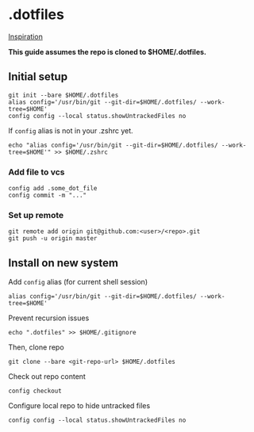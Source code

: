 # .dotfiles

[Inspiration](https://www.atlassian.com/git/tutorials/dotfiles)

**This guide assumes the repo is cloned to $HOME/.dotfiles.**

## Initial setup
```
git init --bare $HOME/.dotfiles
alias config='/usr/bin/git --git-dir=$HOME/.dotfiles/ --work-tree=$HOME'
config config --local status.showUntrackedFiles no
```

If ```config``` alias is not in your .zshrc yet.
```
echo "alias config='/usr/bin/git --git-dir=$HOME/.dotfiles/ --work-tree=$HOME'" >> $HOME/.zshrc
```

### Add file to vcs
```
config add .some_dot_file
config commit -m "..."
```

### Set up remote
```
git remote add origin git@github.com:<user>/<repo>.git
git push -u origin master
```

## Install on new system
Add ```config``` alias (for current shell session)
```
alias config='/usr/bin/git --git-dir=$HOME/.dotfiles/ --work-tree=$HOME'
```

Prevent recursion issues
```
echo ".dotfiles" >> $HOME/.gitignore
```

Then, clone repo
```
git clone --bare <git-repo-url> $HOME/.dotfiles
```

Check out repo content
```
config checkout
```

Configure local repo to hide untracked files
```
config config --local status.showUntrackedFiles no
```

